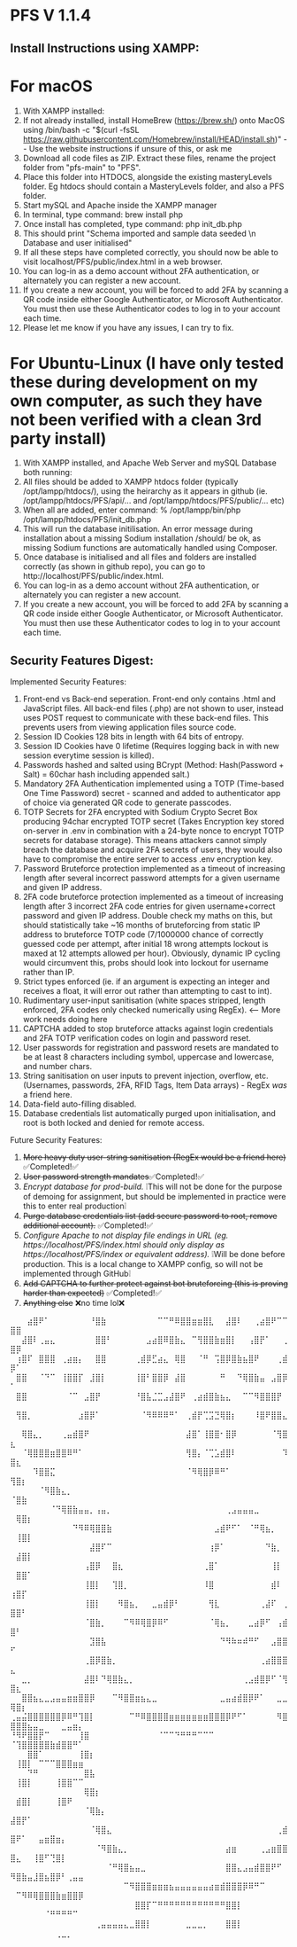 # PFS V 1.1.4

## Install Instructions using XAMPP:

# For macOS
1. With XAMPP installed:
2. If not already installed, install HomeBrew (https://brew.sh/) onto MacOS using /bin/bash -c "$(curl -fsSL https://raw.githubusercontent.com/Homebrew/install/HEAD/install.sh)"
   -- Use the website instructions if unsure of this, or ask me
3. Download all code files as ZIP. Extract these files, rename the project folder from "pfs-main" to "PFS".
4. Place this folder into HTDOCS, alongside the existing masteryLevels folder. Eg htdocs should contain a MasteryLevels folder, and also a PFS folder.
5. Start mySQL and Apache inside the XAMPP manager
6. In terminal, type command: brew install php
7. Once install has completed, type command: php init_db.php
8. This should print "Schema imported and sample data seeded \n Database and user initialised"
9. If all these steps have completed correctly, you should now be able to visit localhost/PFS/public/index.html in a web browser.
10. You can log-in as a demo account without 2FA authentication, or alternately you can register a new account. 
11. If you create a new account, you will be forced to add 2FA by scanning a QR code inside either Google Authenticator, or Microsoft Authenticator.
You must then use these Authenticator codes to log in to your account each time.
12. Please let me know if you have any issues, I can try to fix.
    
# For Ubuntu-Linux (I have only tested these during development on my own computer, as such they have not been verified with a clean 3rd party install)
1. With XAMPP installed, and Apache Web Server and mySQL Database both running:
2. All files should be added to XAMPP htdocs folder (typically /opt/lampp/htdocs/), using the heirarchy as it appears in github (ie. /opt/lampp/htdocs/PFS/api/... and /opt/lampp/htdocs/PFS/public/... etc)
3. When all are added, enter command: % /opt/lampp/bin/php /opt/lampp/htdocs/PFS/init_db.php
3. This will run the database initilisation. An error message during installation about a missing Sodium installation /should/ be ok, as missing Sodium functions are automatically handled using Composer.
4. Once database is initialised and all files and folders are installed correctly (as shown in github repo), you can go to http://localhost/PFS/public/index.html.
5. You can log-in as a demo account without 2FA authentication, or alternately you can register a new account. 
6. If you create a new account, you will be forced to add 2FA by scanning a QR code inside either Google Authenticator, or Microsoft Authenticator.
You must then use these Authenticator codes to log in to your account each time.


## Security Features Digest:
Implemented Security Features:
1. Front-end vs Back-end seperation. Front-end only contains .html and JavaScript files. All back-end files (.php) are not shown to user, instead uses POST request to communicate with these back-end files. This prevents users from viewing application files source code. 
2. Session ID Cookies 128 bits in length with 64 bits of entropy.
3. Session ID Cookies have 0 lifetime (Requires logging back in with new session everytime session is killed).
4. Passwords hashed and salted using BCrypt (Method: Hash(Password + Salt) = 60char hash including appended salt.)
5. Mandatory 2FA Authentication implemented using a TOTP (Time-based One Time Password) secret - scanned and added to authenticator app of choice via generated QR code to generate passcodes.
6. TOTP Secrets for 2FA encrypted with Sodium Crypto Secret Box producing 94char encrypted TOTP secret (Takes Encryption key stored on-server in .env in combination with a 24-byte nonce to encrypt TOTP secrets for database storage). This means attackers cannot simply breach the database and acquire 2FA secrets of users, they would also have to compromise the entire server to access .env encryption key.
7. Password Bruteforce protection implemented as a timeout of increasing length after several incorrect password attempts for a given username and given IP address.
8. 2FA code bruteforce protection implemented as a timeout of increasing length after 3 incorrect 2FA code entries for given username+correct password and given IP address. Double check my maths on this, but should statistically take ~16 months of bruteforcing from static IP address to bruteforce TOTP code (7/1000000 chance of correctly guessed code per attempt, after initial 18 wrong attempts lockout is maxed at 12 attempts allowed per hour). Obviously, dynamic IP cycling would circumvent this, probs should look into lockout for username rather than IP.
9. Strict types enforced (ie. if an argument is expecting an integer and receives a float, it will error out rather than attempting to cast to int).
10. Rudimentary user-input sanitisation (white spaces stripped, length enforced, 2FA codes only checked numerically using RegEx). <-- More work needs doing here
11. CAPTCHA added to stop bruteforce attacks against login credentials and 2FA TOTP verification codes on login and password reset.
12. User passwords for registration and password resets are mandated to be at least 8 characters including symbol, uppercase and lowercase, and number chars.
13. String sanitisation on user inputs to prevent injection, overflow, etc. (Usernames, passwords, 2FA, RFID Tags, Item Data arrays) - RegEx *was* a friend here.
14. Data-field auto-filling disabled.
15. Database credentials list automatically purged upon initialisation, and root is both locked and denied for remote access. 

Future Security Features:
1. ~~More heavy duty user-string sanitisation (RegEx would be a friend here)~~ ✅Completed!✅
2. ~~User password strength mandates~~✅Completed!✅
3. *Encrypt database for prod-build.* ❕This will not be done for the purpose of demoing for assignment, but should be implemented in practice were this to enter real production❕
4. ~~Purge database credentials list (add secure password to root, remove additional account).~~ ✅Completed!✅
5. *Configure Apache to not display file endings in URL (eg. https://localhost/PFS/index.html should only display as https://localhost/PFS/index or equivalent address).* ❕Will be done before production. This is a local change to XAMPP config, so will not be implemented through GitHub❕
6. ~~Add CAPTCHA to further protect against bot bruteforcing (this is proving harder than expected)~~ ✅Completed!✅
7. ~~Anything else~~ ❌no time lol❌
   

⠀⠀⠀⣴⣿⠟⠁⠀⠀⠀⠀⠀⠀⠀⠘⣿⣷⠀⠀⠀⠀⠀⠀⠀⠀⠀⠉⠉⠛⠿⣿⣿⣶⣶⣿⣇⠀⠀⣼⣿⠇⠀⠀⢀⣴⣿⠟⠉⠉⣿⣿⠀⠀⠀⠀⠀⠀⠀⠀⠀⠀⠀
⠀⠀⣼⣿⠇⢀⣤⣄⠀⠀⠀⠀⠀⠀⠀⣿⣿⠃⠀⠀⠀⠀⠀⠀⣠⣴⣿⠿⣿⣷⣄⠀⠉⢻⣿⣿⣷⣶⣿⡇⠀⠀⢠⣿⡟⠁⠀⠀⢀⣿⡿⠀⠀⠀⠀⠀⠀⠀⠀⠀⠀⠀
⠀⢰⣿⠏⠀⣿⣿⣿⠀⢀⣴⣶⡄⠀⠀⣿⣿⠀⠀⠀⠀⠀⢀⣾⡿⣋⣴⣄⠀⢿⣿⠀⠀⠈⠛⠀⢩⣿⡿⣿⣷⣦⣿⠟⠀⠀⠀⢀⣾⡿⠁⠀⠀⠀⠀⠀⠀⠀⠀⠀⠀⠀
⠀⣿⣿⠀⠀⠈⠙⠉⠀⢸⣿⣿⡏⠀⣸⣿⡇⠀⠀⠀⠀⠀⢸⣿⠃⣿⣿⡿⠀⣼⣿⠀⠀⠀⠀⠀⠀⠛⠀⠀⠙⢿⣿⣷⣤⠀⣠⣿⡿⠁⠀⠀⠀⠀⠀⠀⠀⠀⠀⠀⠀⠀
⠀⣿⣿⠀⠀⠀⠀⠀⠀⠀⠈⠉⠀⣠⣿⡟⠀⠀⠀⠀⠀⠀⠘⣿⣧⣈⣉⣠⣼⣿⠟⠀⢀⣴⣾⣿⣷⣦⣄⠀⠀⠉⠉⠻⣿⣿⣿⡟⠀⠀⠀⠀⠀⠀⠀⠀⠀⠀⠀⠀⠀⠀
⠀⢻⣿⡀⠀⠀⠀⠀⠀⠀⠀⠀⣰⣿⡿⠁⠀⠀⠀⠀⠀⠀⠀⠈⠻⠿⠿⠿⠛⠁⠀⢀⣾⡟⢉⣩⣙⢿⣿⡆⠀⠀⠀⠸⣿⠟⣿⣿⣄⠀⠀⠀⠀⠀⠀⠀⠀⠀⠀⠀⠀⠀
⠀⠀⢿⣿⣄⡀⠀⠀⠀⢀⣤⣾⣿⠟⠀⠀⠀⠀⠀⠀⠀⠀⠀⠀⠀⠀⠀⠀⠀⠀⠀⣼⣿⠁⢸⣿⣿⠂⣿⡿⠀⠀⠀⠀⠀⠀⠈⢻⣿⣆⠀⠀⠀⠀⠀⠀⠀⠀⠀⠀⠀⠀
⠀⠀⠈⢿⣿⣿⣿⣶⣿⣿⠿⠛⠁⠀⠀⠀⠀⠀⠀⠀⠀⠀⠀⠀⠀⠀⠀⠀⠀⠀⠀⢻⣿⡄⠈⢉⣡⣾⣿⠇⠀⠀⠀⠀⠀⠀⠀⠀⠹⣿⣆⠀⠀⠀⠀⠀⠀⠀⠀⠀⠀⠀
⠀⠀⠀⠀⠹⣿⣿⣍⠀⠀⠀⠀⠀⠀⠀⠀⠀⠀⠀⠀⠀⠀⠀⠀⠀⠀⠀⠀⠀⠀⠀⠈⠻⢿⣿⡿⠿⠛⠁⠀⠀⠀⠀⠀⠀⠀⠀⠀⠀⢻⣿⡆⠀⠀⠀⠀⠀⠀⠀⠀⠀⠀
⠀⠀⠀⠀⠀⠈⠻⣿⣷⣄⡀⠀⠀⠀⠀⠀⠀⠀⠀⠀⠀⠀⠀⠀⠀⠀⠀⠀⠀⠀⠀⠀⠀⠀⠀⠀⠀⠀⠀⠀⠀⠀⠀⠀⠀⠀⠀⠀⠀⠈⣿⣷⠀⠀⠀⠀⠀⠀⠀⠀⠀⠀
⠀⠀⠀⠀⠀⠀⠀⠈⠙⢿⣿⣷⣤⣤⡀⢠⣤⡀⠀⠀⠀⠀⠀⠀⠀⠀⠀⠀⠀⠀⠀⠀⠀⠀⠀⠀⠀⠀⢀⣠⣤⣤⣤⣀⠀⠀⠀⠀⠀⠀⢿⣿⡆⠀⠀⠀⠀⠀⠀⠀⠀⠀
⠀⠀⠀⠀⠀⠀⠀⠀⠀⠀⠀⠙⠻⠿⢿⣿⣿⣷⠀⠀⠀⠀⠀⠀⠀⠀⠀⠀⠀⠀⠀⠀⠀⠀⠀⠀⣠⣾⠟⠋⠁⠀⠈⠛⢿⣦⡀⠀⠀⠀⢸⣿⡇⠀⠀⠀⠀⠀⠀⠀⠀⠀
⠀⠀⠀⠀⠀⠀⠀⠀⠀⠀⠀⠀⠀⠀⣼⣿⠏⠉⠀⠀⠀⠀⠀⠀⠀⠀⠀⠀⠀⠀⠀⠀⠀⠀⠀⢰⡿⠁⠀⠀⠀⠀⠀⠀⠀⠙⣷⡀⠀⠀⣼⣿⡇⠀⠀⠀⠀⠀⠀⠀⠀⠀
⠀⠀⠀⠀⠀⠀⠀⠀⠀⠀⠀⠀⠀⢠⣿⡿⠀⠀⣿⣆⠀⠀⠀⠀⠀⠀⠀⠀⠀⠀⠀⠀⠀⠀⢀⣿⠁⠀⠀⠀⠀⠀⠀⠀⠀⠀⢸⡇⠀⠀⣿⣿⠁⠀⠀⠀⠀⠀⠀⠀⠀⠀
⠀⠀⠀⠀⠀⠀⠀⠀⠀⠀⠀⠀⠀⢸⣿⡇⠀⠀⢹⣿⡀⠀⠀⠀⠀⠀⠀⠀⠀⠀⠀⠀⠀⠀⠸⣿⠀⠀⠀⠀⠀⠀⠀⠀⠀⠀⣾⠇⠀⢰⣿⡏⠀⠀⠀⠀⠀⠀⠀⠀⠀⠀
⠀⠀⠀⠀⠀⠀⠀⠀⠀⠀⠀⠀⠀⢸⣿⡇⠀⠀⠀⠻⣿⣦⡀⠀⠀⣀⣤⣾⡿⠃⠀⠀⠀⠀⠀⢻⣇⠀⠀⠀⠀⠀⠀⠀⢀⣼⠏⠀⢀⣿⣿⠃⠀⠀⠀⠀⠀⠀⠀⠀⠀⠀
⠀⠀⠀⠀⠀⠀⠀⠀⠀⠀⠀⠀⠀⠈⣿⣷⡀⠀⠀⠀⠉⠻⠿⢿⣿⡿⠿⠋⠀⠀⠀⠀⠀⠀⠀⠈⢿⣦⡀⠀⠀⠀⣀⣴⡿⠋⠀⢠⣾⣿⠃⠀⠀⠀⠀⠀⠀⠀⠀⠀⠀⠀
⠀⠀⠀⠀⠀⠀⠀⠀⠀⠀⠀⠀⠀⠀⣹⣿⣧⠀⠀⠀⠀⠀⠀⠀⠀⠀⠀⠀⠀⠀⠀⠀⠀⠀⠀⠀⠀⠙⠻⠷⠶⠾⠛⠋⠀⠀⣠⣿⣿⠋⠀⠀⠀⠀⠀⠀⠀⠀⠀⠀⠀⠀
⠀⠀⠀⠀⠀⠀⠀⠀⠀⠀⠀⠀⠀⢀⣿⡿⣿⣷⡀⠀⠀⠀⠀⠀⠀⠀⠀⠀⠀⠀⠀⠀⠀⠀⠀⠀⠀⠀⠀⠀⠀⠀⠀⠀⢀⣴⣿⣿⣿⣄⠀⠀⠀⠀⠀⠀⠀⠀⠀⠀⠀⠀
⠀⠀⣀⡀⠀⠀⠀⠀⠀⠀⠀⠀⠀⣼⣿⠇⠙⢿⣿⣷⣄⡀⠀⠀⠀⠀⠀⠀⠀⠀⠀⠀⠀⠀⠀⠀⠀⠀⠀⠀⠀⢀⣠⣾⣿⡿⠋⠈⢻⣿⣆⠀⠀⠀⠀⠀⠀⠀⠀⠀⠀⠀
⠀⠀⣿⣿⣦⣄⣀⣠⣤⣤⣶⣶⣿⣿⡿⠀⠀⠀⠉⠻⣿⣿⣶⣦⣄⣀⠀⠀⠀⠀⠀⠀⠀⠀⠀⠀⠀⣀⣤⣴⣾⣿⡿⠟⠁⠀⠀⣀⣀⢿⣿⡆⠀⠀⠀⠀⠀⠀⠀⠀⠀⠀
⢀⣤⣬⣿⣿⣿⣿⣿⣿⡿⠿⠛⢹⣿⡇⠀⠀⠀⠀⠀⠀⠉⠛⠿⣿⣿⣿⣿⣶⣶⣶⣶⣶⣶⣶⣿⣿⣿⡿⠟⠋⠁⠀⠀⠀⠀⠀⠻⣿⣿⣿⣿⣦⣤⣀⠀⠀⠀⣀⣤⣶⡄
⠘⠻⠟⣿⣿⡟⠉⠀⠀⠀⠀⠀⢸⣿⠀⠀⠀⠀⠀⠀⠀⠀⠀⠀⠀⠀⠈⠉⠉⠙⠛⠛⠛⠉⠉⠉⠀⠀⠀⠀⠀⠀⠀⠀⠀⠀⠀⠀⠀⠈⢹⣿⣿⣿⣿⣿⣷⣾⣿⣿⠛⠁
⠀⠀⠀⣿⣿⠁⠀⠀⠀⠀⠀⠀⢸⣿⡆⠀⠀⠀⠀⠀⠀⠀⠀⠀⠀⠀⠀⠀⠀⠀⠀⠀⠀⠀⠀⠀⠀⠀⠀⠀⠀⠀⠀⠀⠀⠀⠀⠀⠀⠀⢸⣿⡇⠀⠉⠉⠉⣿⣿⣿⣶⣶
⠀⠀⠀⠙⠛⠀⠀⠀⠀⠀⠀⠀⠀⣿⣧⠀⠀⠀⠀⠀⠀⠀⠀⠀⠀⠀⠀⠀⠀⠀⠀⠀⠀⠀⠀⠀⠀⠀⠀⠀⠀⠀⠀⠀⠀⠀⠀⠀⠀⠀⢸⣿⡇⠀⠀⠀⠀⢸⣿⣿⠉⠉
⠀⠀⠀⠀⠀⠀⠀⠀⠀⠀⠀⠀⠀⢿⣿⡆⠀⠀⠀⠀⠀⠀⠀⠀⠀⠀⠀⠀⠀⠀⠀⠀⠀⠀⠀⠀⠀⠀⠀⠀⠀⠀⠀⠀⠀⠀⠀⠀⠀⠀⣾⣿⡇⠀⠀⠀⠀⢸⣿⠟⠀⠀
⠀⠀⠀⠀⠀⠀⠀⠀⠀⠀⠀⠀⠀⠈⢿⣷⡄⠀⠀⠀⠀⠀⠀⠀⠀⠀⠀⠀⠀⠀⠀⠀⠀⠀⠀⠀⠀⠀⠀⠀⠀⠀⠀⠀⠀⠀⠀⠀⠀⣼⣿⡟⠁⠀⠀⠀⠀⠀⠀⠀⠀⠀
⠀⠀⠀⠀⠀⠀⠀⠀⠀⠀⠀⠀⠀⠀⠈⢿⣿⣄⠀⠀⠀⠀⠀⠀⠀⠀⠀⠀⠀⠀⠀⠀⠀⠀⠀⠀⠀⠀⠀⠀⠀⠀⠀⠀⠀⠀⠀⢀⣾⣿⠟⠁⠀⠀⣤⣶⣿⣶⡄⠀⠀⠀
⠀⠀⠀⠀⠀⠀⠀⠀⠀⠀⠀⠀⠀⠀⠀⠈⠻⣿⣷⣄⡀⠀⠀⠀⠀⠀⠀⠀⠀⠀⠀⠀⠀⠀⠀⠀⠀⠀⣴⣶⠀⠀⠀⠀⢀⣠⣶⣿⣿⣿⣄⠀⠀⢸⣿⠋⢙⣿⡇⠀⠀⠀
⠀⠀⠀⠀⠀⠀⠀⠀⠀⠀⠀⠀⠀⠀⠀⠀⠀⠈⠛⢿⣿⣦⣤⣀⠀⠀⠀⠀⠀⠀⠀⠀⠀⠀⠀⠀⠀⠀⣿⣿⣄⣠⣤⣾⣿⣿⠟⠋⠀⠻⣿⣷⣤⣸⣿⣦⣿⡿⠃⢀⣤⣤
⠀⠀⠀⠀⠀⠀⠀⠀⠀⠀⠀⠀⠀⠀⠀⠀⠀⠀⠀⠀⠉⠻⣿⣿⣿⣶⣶⣶⣦⣤⣤⣤⣤⣤⣤⣴⣶⣾⣿⣿⣿⡿⠿⠛⠉⠀⠀⠀⠀⠀⠉⠻⠿⢿⣿⣿⣿⣷⣶⣿⣿⡿
⠀⠀⠀⠀⠀⠀⠀⠀⠀⠀⠀⠀⠀⠀⠀⠀⠀⠀⠀⠀⠀⠀⣿⣿⡏⠉⠛⠛⠛⠛⠛⠛⠛⠛⠛⠛⠛⠛⣿⣿⡇⠀⠀⠀⠀⠀⠀⠀⠀⠀⠀⠀⠀⠀⠀⠈⠛⠛⠛⠛⠉⠀
⠀⠀⠀⠀⠀⠀⠀⠀⠀⠀⠀⠀⠀⠀⠀⢀⣤⣤⣤⣤⣄⣀⣿⣿⡇⠀⠀⠀⠀⠀⠀⣀⣀⣀⡀⠀⠀⠀⣿⣿⡇⠀⠀⠀⠀⠀⠀⠀⠀⠀⠀⠀⠀⠀⠀⠀⠀⢀⣀⡀⠀⠀
